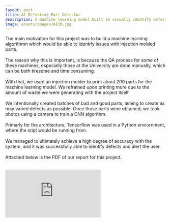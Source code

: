 ```yaml
---
layout: post
title: AI Defective Part Detector
description: A machine learning model built to visually identify defects in injection molded parts
image: assets/images/AIIM.jpg
---
```


The main motivation for this project was to build a machine learning algorithmn which would be able to identify issues with injection molded parts.<br/><br/>
The reason why this is important, is because the QA process for some of these machines, especially those at the University are done manually, which can be both tiresome and time consuming.<br/><br/>
With that, we used an injection molder to print about 200 parts for the machine learning model. We refrained upon printing more due to the amount of waste we were generating with the project itself.<br/><br/>
We intentionally created batches of bad and good parts, aiming to create as may varied defects as possible. Once those parts were obtained, we took photos using a camera to train a CNN algorithm.<br/><br/>
Primarly for the architecture, Tensorflow was used in a Python enviornment, where the sript would be running from.<br/><br/>
We managed to ultimately achieve a high degree of accuracy with the system, and it was successfully able to identify defects and alert the user.<br/><br/>
Attached below is the PDF of our report for this project.<br/><br/>

<embed src="https://t-guan.github.io/Portfolio/pdfs/Inj.pdf" type="application/pdf"/>